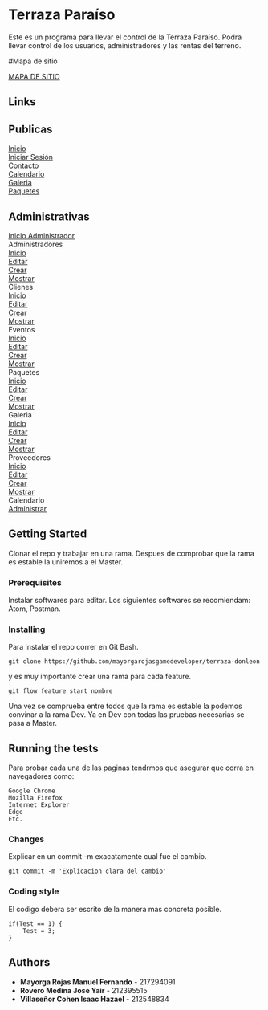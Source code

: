 ﻿# Terraza Paraíso

Este es un programa para llevar el control de la Terraza Paraíso. Podra llevar control de los usuarios, administradores y las rentas del terreno.

#Mapa de sitio

[MAPA DE SITIO](https://raw.githubusercontent.com/mayorgarojasgamedeveloper/terraza-donleon/dev/MAPA%20DE%20SITIO.png)

## Links
## Publicas

[Inicio](https://mayorgarojasgamedeveloper.github.io/terraza-donleon/) <br />
[Iniciar Sesión](https://mayorgarojasgamedeveloper.github.io/terraza-donleon/login.html) <br />
[Contacto](https://mayorgarojasgamedeveloper.github.io/terraza-donleon/contact.html) <br />
[Calendario](https://mayorgarojasgamedeveloper.github.io/terraza-donleon/calendar.html) <br />
[Galeria](https://mayorgarojasgamedeveloper.github.io/terraza-donleon/gallery.html) <br />
[Paquetes](https://mayorgarojasgamedeveloper.github.io/terraza-donleon/package.html) <br />
## Administrativas

[Inicio Administrador](https://mayorgarojasgamedeveloper.github.io/terraza-donleon/index_admin.html) <br />
Administradores <br />
	[Inicio](https://mayorgarojasgamedeveloper.github.io/terraza-donleon/admin/) <br />
	[Editar](https://mayorgarojasgamedeveloper.github.io/terraza-donleon/admin/edit.html) <br />
	[Crear](https://mayorgarojasgamedeveloper.github.io/terraza-donleon/admin/create.html) <br />
	[Mostrar](https://mayorgarojasgamedeveloper.github.io/terraza-donleon/admin/view.html) <br />
Clienes <br />
	[Inicio](https://mayorgarojasgamedeveloper.github.io/terraza-donleon/client/index) <br />
	[Editar](https://mayorgarojasgamedeveloper.github.io/terraza-donleon/client/edit.html) <br />
	[Crear](https://mayorgarojasgamedeveloper.github.io/terraza-donleon/client/create.html) <br />
	[Mostrar](https://mayorgarojasgamedeveloper.github.io/terraza-donleon/client/view.html) <br />
Eventos <br />
	[Inicio](https://mayorgarojasgamedeveloper.github.io/terraza-donleon/event/) <br />
	[Editar](https://mayorgarojasgamedeveloper.github.io/terraza-donleon/event/edit.html) <br />
	[Crear](https://mayorgarojasgamedeveloper.github.io/terraza-donleon/event/create.html) <br />
	[Mostrar](https://mayorgarojasgamedeveloper.github.io/terraza-donleon/event/view.html) <br />
Paquetes <br />
	[Inicio](https://mayorgarojasgamedeveloper.github.io/terraza-donleon/packege/) <br />
	[Editar](https://mayorgarojasgamedeveloper.github.io/terraza-donleon/packege/edit.html) <br />
	[Crear](https://mayorgarojasgamedeveloper.github.io/terraza-donleon/packege/create.html) <br />
	[Mostrar](https://mayorgarojasgamedeveloper.github.io/terraza-donleon/packege/view.html) <br />
Galeria <br />
	[Inicio](https://mayorgarojasgamedeveloper.github.io/terraza-donleon/gallery/) <br />
	[Editar](https://mayorgarojasgamedeveloper.github.io/terraza-donleon/gallery/edit.html) <br />
	[Crear](https://mayorgarojasgamedeveloper.github.io/terraza-donleon/gallery/create.html) <br />
	[Mostrar](https://mayorgarojasgamedeveloper.github.io/terraza-donleon/gallery/view.html) <br />
Proveedores <br />
	[Inicio](https://mayorgarojasgamedeveloper.github.io/terraza-donleon/provider/) <br />
	[Editar](https://mayorgarojasgamedeveloper.github.io/terraza-donleon/provider/edit.html) <br />
	[Crear](https://mayorgarojasgamedeveloper.github.io/terraza-donleon/provider/create.html) <br />
	[Mostrar](https://mayorgarojasgamedeveloper.github.io/terraza-donleon/provider/view.html) <br />
Calendario <br />
	[Administrar](https://mayorgarojasgamedeveloper.github.io/terraza-donleon/calendar/) <br />

## Getting Started

Clonar el repo y trabajar en una rama. Despues de comprobar que la rama es estable la uniremos a el Master.

### Prerequisites

Instalar softwares para editar. Los siguientes softwares se recomiendam: Atom, Postman.

### Installing

Para instalar el repo correr en Git Bash.

```
git clone https://github.com/mayorgarojasgamedeveloper/terraza-donleon
```

y es muy importante crear una rama para cada feature.

```
git flow feature start nombre
```

Una vez se comprueba entre todos que la rama es estable la podemos convinar a la rama Dev. Ya en Dev con todas las pruebas necesarias se pasa a Master.

## Running the tests

Para probar cada una de las paginas tendrmos que asegurar que corra en navegadores como:

```
Google Chrome
Mozilla Firefox
Internet Explorer
Edge
Etc.
```

### Changes

Explicar en un commit -m exacatamente cual fue el cambio.

```
git commit -m 'Explicacion clara del cambio'
```

### Coding style

El codigo debera ser escrito de la manera mas concreta posible.

```
if(Test == 1) {
	Test = 3;
}
```

## Authors

* **Mayorga Rojas Manuel Fernando** - 217294091
* **Rovero Medina Jose Yair** - 212395515
* **Villaseñor Cohen Isaac Hazael** - 212548834
